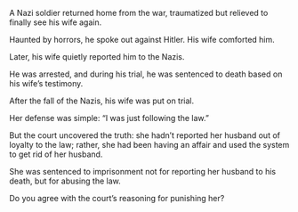 A Nazi soldier returned home from the war, traumatized but relieved to finally see his wife again.  

Haunted by horrors, he spoke out against Hitler. His wife comforted him.  

Later, his wife quietly reported him to the Nazis.  

He was arrested, and during his trial, he was sentenced to death based on his wife’s testimony.  

After the fall of the Nazis, his wife was put on trial.  

Her defense was simple: “I was just following the law.”  

But the court uncovered the truth: she hadn’t reported her husband out of loyalty to the law; rather, she had been having an affair and used the system to get rid of her husband.  

She was sentenced to imprisonment not for reporting her husband to his death, but for abusing the law.  

Do you agree with the court’s reasoning for punishing her?